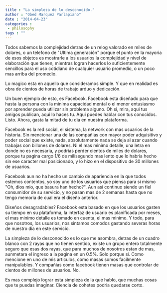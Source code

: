 ```yaml
---
title : "La simpleza de lo desconocido."
author : "Obed Marquez Parlapiano"
date : "2014-04-23"
categories : 
 - philosophy
tags : ""
---
```


Todos sabemos la complejidad detras de un relog valorado en miles de dolares, o un telefono de "Ultima generación" porque el punto en la mayoria de esos objetos es mostrarle a los usuarios la complejidad y nivel de elaboración que tienen, mientras logran hacerlos lo suficientemente sencillos para el uso cotidiano de cualquier usuario promedio, o un poco mas arriba del promedio.

Lo magico esta en aquello que consideramos simple. Y que en realidad es obra de cientos de horas de trabajo arduo y dedicación.

Un buen ejemplo de esto, es Facebook. Facebook esta diseñado para que hasta la persona con la minima capacidad mental o el menor entusiasmo por aprender pueda utilizar sin problema alguno. Oh si, mira, aqui tus amigos publican, aqui lo haces tu. Aqui puedes hablar con tus conocidos. Listo. Ahora, gasta la mitad de tu dia en nuestra plataforma. 

Facebook es la red social, el sistema, la network con mas usuarios de la historia. Sin mencionar una de las compañias con mayor poder adquisitivo y poder social que existe, nada, absolutamente nada se deja al azar cuando trabajas con billones de dolares. Ni el mas minimo detalle, una letra en donde no es necesaria, y podrias perder cientos de miles de dolares, porque tu pagina cargo 1/6 de milisegundo mas lento que lo habria hecho sin ese caracter mal posicionado, y lo hizo en el dispositivo de 30 millones de usuarios. 

Facebook aun no ha hecho un cambio de apariencia en la que todos estemos contentos, yo soy uno de los usuarios que piensa para si mismo "Oh, dios mio, que basura han hecho?". Aun asi continuo siendo un fiel consumidor de su servicio, y no pasan mas de 2 semanas hasta que no tengo memoria de cual era el diseño anterior.

Diseños desagradables? Facebook esta basado en que los usuarios gasten su tiempo en su plataforma, la interfaz de usuario es planificada por meses, el mas minimo detalle es tomado en cuenta, el mas minimo. Y todo, para que nosotros, los usuarios, nos sintamos comodos gastando severas horas de nuestro dia en este servicio. 

La simpleza de lo desconocido es lo que me asombra, detras de un cuadro blanco con 2 rayas que no tienen sentido, existe un grupo entero totalmente seguro que esas dos rayas, que para muchos de nosotros estan de mas, aunmetara el ingreso a la pagina en un 0.5%. Solo porque si. Como mencione en uno de mis articulos, como masas somos facilmente manipulables. Y compañias como facebook tienen masas que controlar de cientos de millones de usuarios. No.

Es mas complejo lograr esta simpleza de la que hablo, que muchas cosas que te puedas imaginar. Ciencia de cohetes podria quedarse corto.
